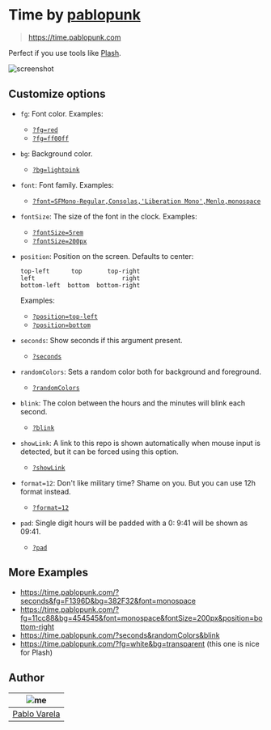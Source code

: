# Time by [pablopunk](https://pablopunk.com)

> https://time.pablopunk.com

Perfect if you use tools like [Plash](https://sindresorhus.com/plash).

![screenshot](https://raw.githubusercontent.com/pablopunk/time/master/screenshot.gif)

## Customize options

- `fg`: Font color. Examples:
  - [`?fg=red`](https://time.pablopunk.com/?fg=red)
  - [`?fg=ff00ff`](https://time.pablopunk.com/?fg=ff00ff)
- `bg`: Background color.
  - [`?bg=lightpink`](https://time.pablopunk.com/?bg=lightpink)
- `font`: Font family. Examples:
  - [`?font=SFMono-Regular,Consolas,'Liberation Mono',Menlo,monospace`](https://time.pablopunk.com/?font=SFMono-Regular,Consolas,%27Liberation%20Mono%27,Menlo,monospace)
- `fontSize`: The size of the font in the clock. Examples:
  - [`?fontSize=5rem`](https://time.pablopunk.com/?fontSize=5rem)
  - [`?fontSize=200px`](https://time.pablopunk.com/?fontSize=200px)
- `position`: Position on the screen. Defaults to center:

  ```
  top-left      top       top-right
  left                        right
  bottom-left  bottom  bottom-right
  ```

  Examples:

  - [`?position=top-left`](https://time.pablopunk.com/?position=top-left)
  - [`?position=bottom`](https://time.pablopunk.com/?position=bottom)

- `seconds`: Show seconds if this argument present.
  - [`?seconds`](https://time.pablopunk.com/?seconds)
- `randomColors`: Sets a random color both for background and foreground.
  - [`?randomColors`](https://time.pablopunk.com/?randomColors)
- `blink`: The colon between the hours and the minutes will blink each second.
  - [`?blink`](https://time.pablopunk.com/?blink)
- `showLink`: A link to this repo is shown automatically when mouse input is detected, but it can be forced using this option.
  - [`?showLink`](https://time.pablopunk.com/?showLink)
- `format=12`: Don't like military time? Shame on you. But you can use 12h format instead.
  - [`?format=12`](https://time.pablopunk.com/?format=12)
- `pad`: Single digit hours will be padded with a 0: 9:41 will be shown as 09:41.
  - [`?pad`](https://time.pablopunk.com/?pad)

## More Examples

- https://time.pablopunk.com/?seconds&fg=F1396D&bg=382F32&font=monospace
- https://time.pablopunk.com/?fg=11cc88&bg=454545&font=monospace&fontSize=200px&position=bottom-right
- https://time.pablopunk.com/?seconds&randomColors&blink
- https://time.pablopunk.com/?fg=white&bg=transparent (this one is nice for Plash)

## Author

| ![me](https://gravatar.com/avatar/fa50aeff0ddd6e63273a068b04353d9d?size=100) |
| ---------------------------------------------------------------------------- |
| [Pablo Varela](https://pablopunk.com)                                        |
